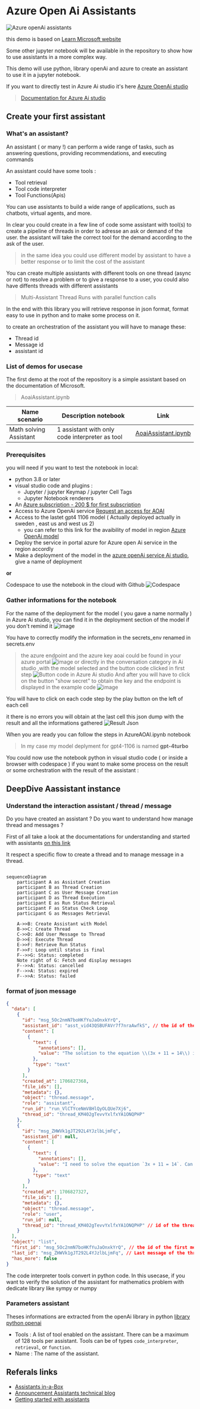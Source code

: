 # Azure Open Ai Assistants 
![Azure openAi assistants ](./assets/assistant.jpeg)

this demo is based on [Learn Microsoft website](https://learn.microsoft.com/en-us/azure/ai-services/openai/assistants-quickstart?branch=pr-en-us-264938&tabs=command-line&pivots=programming-language-python#create-your-first-assistant)

Some other jupyter notebook will be available in the repository to show how to use assistants in a more complex way.

This demo will use python, library openAi and azure to create an assistant to use it in a jupyter notebook.

If you want to directly test in Azure Ai studio it's here [Azure OpenAi studio](https://oai.azure.com/)
> [Documentation for Azure Ai studio](https://learn.microsoft.com/en-us/azure/ai-services/openai/assistants-quickstart?tabs=command-line&pivots=programming-language-studio)


## Create your first assistant

### What's an assistant?

An assistant ( or many !) can perform a wide range of tasks, such as answering questions, providing recommendations, and executing commands 

An assistant could have some tools :
- Tool retrieval
- Tool code interpreter
- Tool Functions(Apis) 

You can use assistants to build a wide range of applications, such as chatbots, virtual agents, and more.

In clear you could create in a few line of code some assistant with tool(s) to create a pipeline of threads in order to adresse an ask or demand of the user.
the assistant will take the correct tool for the demand according to the ask of the user.

> in the same idea you could use different model by assistant to have a better response or to limit the cost of the assistant

You can create multiple assistants with different tools on one thread (async or not) to resolve a problem or to give a response to a user, you could also have diffents threads with different assistants
> Multi-Assistant Thread Runs with parallel function calls

In the end with this library you will retrieve response in json format, format easy to use in python and to make some process on it.

to create an orchestration of the assistant you will have to manage these:
- Thread id
- Message id
- assistant id



### List of demos for usecase

The first demo at the root of the repository is a simple assistant based on the documentation of Microsoft.
> AoaiAssistant.ipynb

| Name scenario | Description notebook | Link |
| ----- | ----------- | -------- |
| Math solving Assistant|  1 assistant with only code interpreter as tool | [AoaiAssistant.ipynb](AoaiAssistant.ipynb) |


### Prerequisites

you will need if you want to test the notebook in local:
- python 3.8 or later
- visual studio code and plugins :
    - Jupyter / jupyter Keymap / jupyter Cell Tags
    - Jupyter Notebook renderers
- An [Azure subscription - 200 $ for first subscription](https://azure.microsoft.com/en-us/free/) 
- Access to Azure OpenAi service [Request an access for AOAI](https://aka.ms/oai/access)
- Access to the lastet gpt4 1106 model ( Actually deployed actually in sweden , east us and west us 2)
    - you can refer to this link for the avaibility of model in region [Azure OpenAi model](https://docs.microsoft.com/en-us/azure/ai-services/openai/region-availability)
- Deploy the service in portal azure for Azure open Ai service in the region accordly
- Make a deployment of the model in the [azure openAi service Ai studio](https://oai.azure.com/), give a name of deployment

__or__

Codespace to use the notebook in the cloud with Github
![Codespace](./assets/codespace.png)

### Gather informations for the notebook
For the name of the deployment for the model ( you gave a name normally ) 
in Azure Ai studio, you can find it in the deployment section of the model if you don't remind it
![image](./assets/azuredeployment.png)

You have to correctly modify the information in the secrets_env renamed in secrets.env
> the azure endpoint and the azure key aoai could be found in your azure portal
![image](./assets/portailazurekeyaoai.png)
or
> directly in the conversation category in Ai studio ,with the model selected and the button code clicked in first step
![Button code in Azure Ai studio](./assets/aistudiobuttoncode.png)
And after you will have to click on the button "show secret" to obtain the key and the endpoint is displayed in the example code
![image](./assets/endpoint&token.png)

You will have to click on each code step by the play button on the left of each cell

it there is no errors you will obtain at the last cell this json dump with the result and all the informations gathered 
![Result Json](./assets/resultjson.png)

When you are ready you can follow the steps in AzureAOAI.ipynb notebook
> In my case my model deplyment for gpt4-1106 is named  **gpt-4turbo**

You could now use the notebook python in visual studio code ( or inside a browser with codespace ) if you want to make some process on the result or some orchestration with the result of the assistant :

## DeepDive Aassistant instance

### Understand the interaction assistant / thread / message

Do you have created an assistant ?
Do you want to understand how manage thread and messages ?

First of all take a look at the documentations for understanding and started with assistants [on this link](https://learn.microsoft.com/en-us/azure/ai-services/openai/how-to/assistant)

It respect a specific flow to create a thread and to manage  message in a thread.

``` mermaid

sequenceDiagram  
    participant A as Assistant Creation  
    participant B as Thread Creation  
    participant C as User Message Creation  
    participant D as Thread Execution  
    participant E as Run Status Retrieval  
    participant F as Status Check Loop  
    participant G as Messages Retrieval  
  
    A->>B: Create Assistant with Model  
    B->>C: Create Thread  
    C->>D: Add User Message to Thread  
    D->>E: Execute Thread  
    E->>F: Retrieve Run Status  
    F->>F: Loop until status is final  
    F-->>G: Status: completed  
    Note right of G: Fetch and display messages  
    F-->>A: Status: cancelled  
    F-->>A: Status: expired  
    F-->>A: Status: failed  

```

### format of json message

```json
{
  "data": [
    {
      "id": "msg_5Oc2nmN7boHKfYuJaOnxkYrQ",
      "assistant_id": "asst_vid43QSBUFAVr7f7nraAwfkS", // the id of the assistant
      "content": [
        {
          "text": {
            "annotations": [],
            "value": "The solution to the equation \\(3x + 11 = 14\\) is \\(x = 1\\)." // the result of the assistant
          },
          "type": "text"
        }
      ],
      "created_at": 1706827368,
      "file_ids": [],
      "metadata": {},
      "object": "thread.message",
      "role": "assistant",
      "run_id": "run_VlCTYceNmV8HlQyOLQUe7Xj6",
      "thread_id": "thread_KM402gTevvYxlfxYA1ONQPHP"
    },
    {
      "id": "msg_ZHWVk1gJT292L4YJzlbLjmFq",
      "assistant_id": null,
      "content": [
        {
          "text": {
            "annotations": [],
            "value": "I need to solve the equation `3x + 11 = 14`. Can you help me?" // the rquest of the user
          },
          "type": "text"
        }
      ],
      "created_at": 1706827327,
      "file_ids": [],
      "metadata": {},
      "object": "thread.message",
      "role": "user",
      "run_id": null,
      "thread_id": "thread_KM402gTevvYxlfxYA1ONQPHP" // id of the thread
    }
  ],
  "object": "list",
  "first_id": "msg_5Oc2nmN7boHKfYuJaOnxkYrQ", // the id of the first message - request user
  "last_id": "msg_ZHWVk1gJT292L4YJzlbLjmFq", // Last message of the thread
  "has_more": false
}

```	
The code interpreter tools convert in python code.
In this usecase, if you want to verify the solution of the assistant for mathematics problem
with dedicate library like sympy or numpy

### Parameters assistant

Theses informations are extracted from the openAi library in python
 [library python openai](https://github.com/openai/openai-python/blob/main/src/openai/resources/beta/assistants/assistants.py)

- Tools :
A list of tool enabled on the assistant. There can be a maximum of 128 tools per
  assistant. Tools can be of types `code_interpreter`, `retrieval`, or `function`.
- Name : The name of the assistant.

## Referals links

- [Assistants in-a-Box](https://github.com/Azure/AI-in-a-Box/tree/main/gen-ai/Assistants)
- [Announcement Assistants technical blog](https://techcommunity.microsoft.com/t5/ai-azure-ai-services-blog/azure-openai-service-announces-assistants-api-new-models-for/ba-p/4049940)
- [Getting started with assistants](https://learn.microsoft.com/en-us/azure/ai-services/openai/how-to/assistant)
